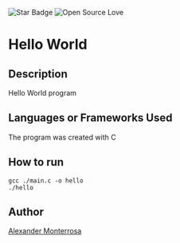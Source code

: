 <!--Please do not remove this part-->
![Star Badge](https://img.shields.io/static/v1?label=%F0%9F%8C%9F&message=If%20Useful&style=style=flat&color=BC4E99)
![Open Source Love](https://badges.frapsoft.com/os/v1/open-source.svg?v=103)

# Hello World
<!--An image is an illustration for your project, the tip here is using your sense of humour as much as you can :D 
You can copy paste my markdown photo insert as following:
<p align="center">
<img src="your-source-is-here" width=40% height=40%>
-->

## Description
<!--Remove the below lines and add yours -->
Hello World program

## Languages or Frameworks Used
<!--Remove the below lines and add yours -->
The program was created with C

## How to run
<!--Remove the below lines and add yours -->
```
gcc ./main.c -o hello
./hello
```
## Author
[Alexander Monterrosa](https://github.com/Alex108-lab)

